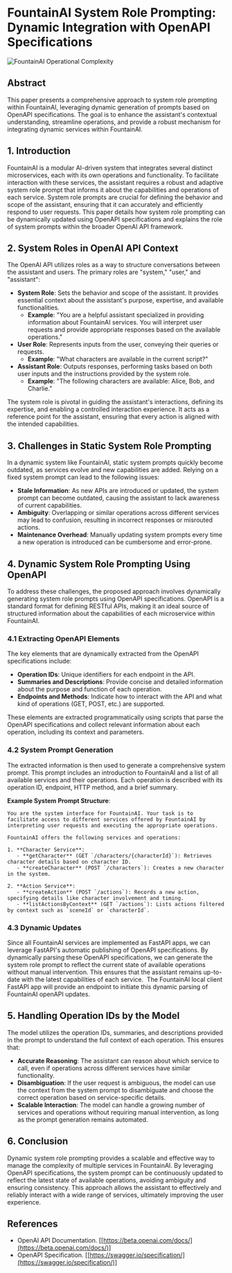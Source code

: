 # FountainAI System Role Prompting: Dynamic Integration with OpenAPI Specifications

![FountainAI Operational Complexity](https://coach.benedikt-eickhoff.de/koken/storage/cache/images/000/737/FountainAI-operational-complexity,large.1728963071.png)



## Abstract

This paper presents a comprehensive approach to system role prompting within FountainAI, leveraging dynamic generation of prompts based on OpenAPI specifications. The goal is to enhance the assistant's contextual understanding, streamline operations, and provide a robust mechanism for integrating dynamic services within FountainAI. 
## 1. Introduction

FountainAI is a modular AI-driven system that integrates several distinct microservices, each with its own operations and functionality. To facilitate interaction with these services, the assistant requires a robust and adaptive system role prompt that informs it about the capabilities and operations of each service. System role prompts are crucial for defining the behavior and scope of the assistant, ensuring that it can accurately and efficiently respond to user requests. This paper details how system role prompting can be dynamically updated using OpenAPI specifications and explains the role of system prompts within the broader OpenAI API framework.

## 2. System Roles in OpenAI API Context

The OpenAI API utilizes roles as a way to structure conversations between the assistant and users. The primary roles are "system," "user," and "assistant":

- **System Role**: Sets the behavior and scope of the assistant. It provides essential context about the assistant's purpose, expertise, and available functionalities.
  - **Example**: "You are a helpful assistant specialized in providing information about FountainAI services. You will interpret user requests and provide appropriate responses based on the available operations."
- **User Role**: Represents inputs from the user, conveying their queries or requests.
  - **Example**: "What characters are available in the current script?"
- **Assistant Role**: Outputs responses, performing tasks based on both user inputs and the instructions provided by the system role.
  - **Example**: "The following characters are available: Alice, Bob, and Charlie."

The system role is pivotal in guiding the assistant's interactions, defining its expertise, and enabling a controlled interaction experience. It acts as a reference point for the assistant, ensuring that every action is aligned with the intended capabilities.

## 3. Challenges in Static System Role Prompting

In a dynamic system like FountainAI, static system prompts quickly become outdated, as services evolve and new capabilities are added. Relying on a fixed system prompt can lead to the following issues:

- **Stale Information**: As new APIs are introduced or updated, the system prompt can become outdated, causing the assistant to lack awareness of current capabilities.
- **Ambiguity**: Overlapping or similar operations across different services may lead to confusion, resulting in incorrect responses or misrouted actions.
- **Maintenance Overhead**: Manually updating system prompts every time a new operation is introduced can be cumbersome and error-prone.

## 4. Dynamic System Role Prompting Using OpenAPI

To address these challenges, the proposed approach involves dynamically generating system role prompts using OpenAPI specifications. OpenAPI is a standard format for defining RESTful APIs, making it an ideal source of structured information about the capabilities of each microservice within FountainAI.

### 4.1 Extracting OpenAPI Elements

The key elements that are dynamically extracted from the OpenAPI specifications include:

- **Operation IDs**: Unique identifiers for each endpoint in the API.
- **Summaries and Descriptions**: Provide concise and detailed information about the purpose and function of each operation.
- **Endpoints and Methods**: Indicate how to interact with the API and what kind of operations (GET, POST, etc.) are supported.

These elements are extracted programmatically using scripts that parse the OpenAPI specifications and collect relevant information about each operation, including its context and parameters.

### 4.2 System Prompt Generation

The extracted information is then used to generate a comprehensive system prompt. This prompt includes an introduction to FountainAI and a list of all available services and their operations. Each operation is described with its operation ID, endpoint, HTTP method, and a brief summary.

**Example System Prompt Structure**:

```
You are the system interface for FountainAI. Your task is to facilitate access to different services offered by FountainAI by interpreting user requests and executing the appropriate operations.

FountainAI offers the following services and operations:

1. **Character Service**:
   - **getCharacter** (GET `/characters/{characterId}`): Retrieves character details based on character ID.
   - **createCharacter** (POST `/characters`): Creates a new character in the system.

2. **Action Service**:
   - **createAction** (POST `/actions`): Records a new action, specifying details like character involvement and timing.
   - **listActionsByContext** (GET `/actions`): Lists actions filtered by context such as `sceneId` or `characterId`.
```

### 4.3 Dynamic Updates

Since all FountainAI services are implemented as FastAPI apps, we can leverage FastAPI's automatic publishing of OpenAPI specifications. By dynamically parsing these OpenAPI specifications, we can generate the system role prompt to reflect the current state of available operations without manual intervention. This ensures that the assistant remains up-to-date with the latest capabilities of each service.  The FountainAI local client FastAPI app will provide an endpoint to initiate this dynamic parsing of FountainAI openAPI updates.   

## 5. Handling Operation IDs by the Model

The model utilizes the operation IDs, summaries, and descriptions provided in the prompt to understand the full context of each operation. This ensures that:

- **Accurate Reasoning**: The assistant can reason about which service to call, even if operations across different services have similar functionality.
- **Disambiguation**: If the user request is ambiguous, the model can use the context from the system prompt to disambiguate and choose the correct operation based on service-specific details.
- **Scalable Interaction**: The model can handle a growing number of services and operations without requiring manual intervention, as long as the prompt generation remains automated.

## 6. Conclusion

Dynamic system role prompting provides a scalable and effective way to manage the complexity of multiple services in FountainAI. By leveraging OpenAPI specifications, the system prompt can be continuously updated to reflect the latest state of available operations, avoiding ambiguity and ensuring consistency. This approach allows the assistant to effectively and reliably interact with a wide range of services, ultimately improving the user experience.

## References

- OpenAI API Documentation. [[https://beta.openai.com/docs/](https://beta.openai.com/docs/)]
- OpenAPI Specification. [[https://swagger.io/specification/](https://swagger.io/specification/)]
